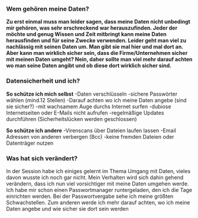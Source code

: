 ### Wem gehören meine Daten?

**Zu erst einmal muss man leider sagen, dass meine Daten nicht unbedingt mir gehören, was sehr erschreckend war herauszufinden. Jeder der möchte und genug Wissen und Zeit mitbringt kann meine Daten herausfinden und für seine Zwecke verwenden. Leider geht man viel zu nachlässig mit seinen Daten um. Man gibt sie mal hier und mal dort an. Aber kann man wirklich sicher sein, dass die Firme/Unternehmen sicher mit meinen Daten umgeht? Nein, daher sollte man viel mehr darauf achten wo man seine Daten angibt und ob diese dort wirklich sicher sind.**

### Datensicherheit und ich?

**So schütze ich mich selbst** -Daten verschlüsseln -sichere Passwörter wählen (mind.12 Stellen) -Darauf achten wo ich meine Daten angebe (sind sie sicher?) -mit wachsamem Auge durchs Internet surfen -dubiose Internetseiten oder E-Mails nicht aufrufen -regelmäßige Updates durchführen (Sicherheitslücken werden geschlossen)

**So schütze ich andere** -Virenscans über Dateien laufen lassen -Email Adressen von anderen verbergen (Bcc) -keine fremden Dateien oder Datenträger nutzen

### Was hat sich verändert?

In der Session habe ich einiges gelernt im Thema Umgang mit Daten, vieles davon wusste ich noch gar nicht. Mein Verhalten wird sich dahin gehend verändern, dass ich nun viel vorsichtiger mit meine Daten umgehen werde. Ich habe mir schon einen Passwortmanager runtergeladen, den ich die Tage einrichten werden. Bei der Passwortvergabe sehe ich meine größten Schwachstellen. Zum anderen werde ich mehr darauf achten, wo ich meine Daten angebe und wie sicher sie dort sein werden
